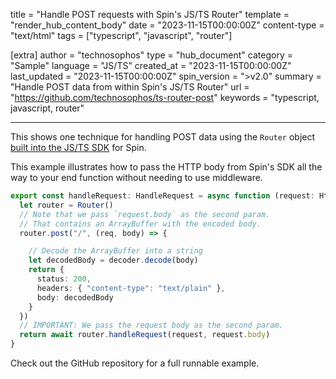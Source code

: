 title = "Handle POST requests with Spin's JS/TS Router"
template = "render_hub_content_body"
date = "2023-11-15T00:00:00Z"
content-type = "text/html"
tags = ["typescript", "javascript", "router"]

[extra]
author = "technosophos"
type = "hub_document"
category = "Sample"
language = "JS/TS"
created_at = "2023-11-15T00:00:00Z"
last_updated = "2023-11-15T00:00:00Z"
spin_version = ">v2.0"
summary =  "Handle POST data from within Spin's JS/TS Router"
url = "https://github.com/technosophos/ts-router-post"
keywords = "typescript, javascript, router"

---

This shows one technique for handling POST data using the `Router` object [built into the JS/TS SDK](https://developer.fermyon.com/spin/v2/javascript-components) for Spin.

This example illustrates how to pass the HTTP body from Spin's SDK all the way to your end function without needing to use middleware.

```typescript
export const handleRequest: HandleRequest = async function (request: HttpRequest): Promise<HttpResponse> {
  let router = Router()
  // Note that we pass `request.body` as the second param.
  // That contains an ArrayBuffer with the encoded body.
  router.post("/", (req, body) => {

    // Decode the ArrayBuffer into a string
    let decodedBody = decoder.decode(body)
    return {
      status: 200,
      headers: { "content-type": "text/plain" },
      body: decodedBody
    }
  })
  // IMPORTANT: We pass the request body as the second param.
  return await router.handleRequest(request, request.body)
}
```

Check out the GitHub repository for a full runnable example.
